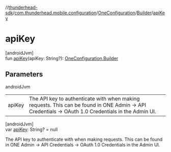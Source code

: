 //[thunderhead-sdk](../../../../index.md)/[com.thunderhead.mobile.configuration](../../index.md)/[OneConfiguration](../index.md)/[Builder](index.md)/[apiKey](api-key.md)

# apiKey

[androidJvm]\
fun [apiKey](api-key.md)(apiKey: String?): [OneConfiguration.Builder](index.md)

## Parameters

androidJvm

| | |
|---|---|
| apiKey | The API key to authenticate with when making requests. This can be found in ONE Admin -> API Credentials -> OAuth 1.0 Credentials in the Admin UI. |

[androidJvm]\
var [apiKey](api-key.md): String? = null

The API key to authenticate with when making requests. This can be found in ONE Admin -> API Credentials -> OAuth 1.0 Credentials in the Admin UI.
